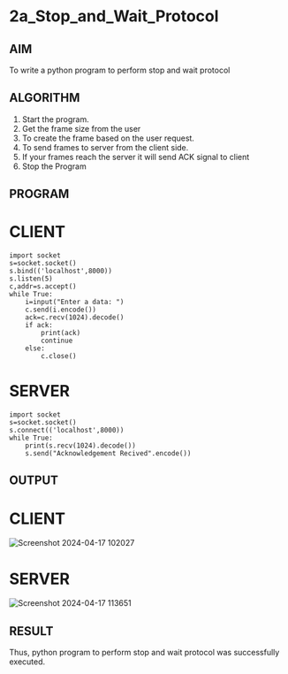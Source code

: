 # 2a_Stop_and_Wait_Protocol
## AIM 
To write a python program to perform stop and wait protocol
## ALGORITHM
1. Start the program.
2. Get the frame size from the user
3. To create the frame based on the user request.
4. To send frames to server from the client side.
5. If your frames reach the server it will send ACK signal to client
6. Stop the Program
## PROGRAM
# CLIENT
```
import socket
s=socket.socket()
s.bind(('localhost',8000))
s.listen(5)
c,addr=s.accept()
while True:
    i=input("Enter a data: ")
    c.send(i.encode())
    ack=c.recv(1024).decode()
    if ack:
        print(ack)
        continue
    else:
        c.close()

```
# SERVER 
```
import socket
s=socket.socket()
s.connect(('localhost',8000))
while True:
    print(s.recv(1024).decode())
    s.send("Acknowledgement Recived".encode())

```
## OUTPUT
# CLIENT
![Screenshot 2024-04-17 102027](https://github.com/hamza9559/2a_Stop_and_Wait_Protocol/assets/154586530/6a89710f-cf75-464b-a7e9-e8ddbe4407e9)

# SERVER
![Screenshot 2024-04-17 113651](https://github.com/hamza9559/2a_Stop_and_Wait_Protocol/assets/154586530/1b7e8020-18d4-4ab1-9003-22890cf5e0e7)

## RESULT
Thus, python program to perform stop and wait protocol was successfully executed.
